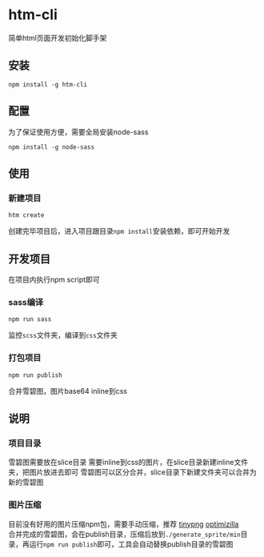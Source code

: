 # htm-cli

简单html页面开发初始化脚手架

## 安装

```shell
npm install -g htm-cli
```

## 配置

为了保证使用方便，需要全局安装node-sass
```shell
npm install -g node-sass
```

## 使用

### 新建项目

```shell
htm create
```
创建完毕项目后，进入项目跟目录`npm install`安装依赖，即可开始开发

## 开发项目

在项目内执行npm script即可

### sass编译

```shell
npm run sass
```
监控`scss`文件夹，编译到`css`文件夹

### 打包项目

```shell
npm run publish
```
合并雪碧图，图片base64 inline到css

## 说明

### 项目目录
雪碧图需要放在slice目录
需要inline到css的图片，在slice目录新建inline文件夹，把图片放进去即可
雪碧图可以区分合并，slice目录下新建文件夹可以合并为新的雪碧图

### 图片压缩
目前没有好用的图片压缩npm包，需要手动压缩，推荐 [tinypng] [optimizilla]  
合并完成的雪碧图，会在publish目录，压缩后放到`./generate_sprite/min`目录，再运行`npm run publish`即可，工具会自动替换publish目录的雪碧图  

[tinypng]: https://tinypng.com/
[optimizilla]:http://optimizilla.com/zh/
